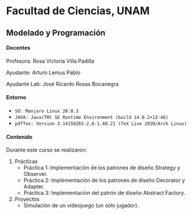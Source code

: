 # Facultad de Ciencias, UNAM 

## Modelado y Programación

#### Docentes
Profesora: Rosa Victoria Villa Padilla

Ayudante: Arturo Lemus Pablo

Ayudante Lab: José Ricardo Rosas Bocanegra

#### Entorno 
* `SO: Manjaro Linux 20.0.3`
* `JAVA: Java(TM) SE Runtime Environment (build 14.0.2+12-46)`
* `pdfTex: Version 3.14159265-2.6-1.40.21 (TeX Live 2020/Arch Linux)`

#### Contenido 

Durante este curso se realizaron:
1. Prácticas
   * Práctica 1: Implementación de los patrones de diseño Strategy y Observer. 
   * Práctica 2: Implementación de los patrones de diseño Decorator y Adapter. 
   * Práctica 3: Implementación del patrón de diseño Abstract Factory. 
2. Proyectos
   * Simulación de un videojuego (un sólo jugador).
